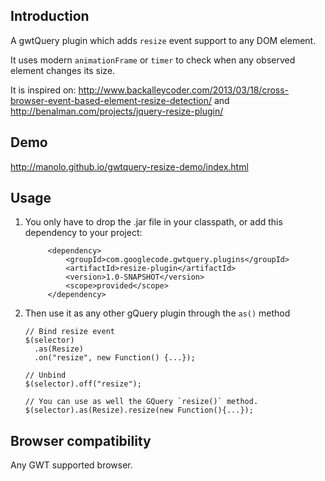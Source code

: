 

## Introduction
A gwtQuery plugin which adds `resize` event support to any DOM element.

It uses modern `animationFrame` or `timer` to check when any observed element changes its size.

It is inspired on:
http://www.backalleycoder.com/2013/03/18/cross-browser-event-based-element-resize-detection/
and
http://benalman.com/projects/jquery-resize-plugin/

## Demo

http://manolo.github.io/gwtquery-resize-demo/index.html

## Usage

1. You only have to drop the .jar file in your classpath, or add this dependency to your project:
   
   ```
        <dependency>
            <groupId>com.googlecode.gwtquery.plugins</groupId>
            <artifactId>resize-plugin</artifactId>
            <version>1.0-SNAPSHOT</version>
            <scope>provided</scope>
        </dependency>
   ```
2. Then use it as any other gQuery plugin through the `as()` method
   ```
   // Bind resize event
   $(selector)
     .as(Resize)
     .on("resize", new Function() {...});

   // Unbind
   $(selector).off("resize");

   // You can use as well the GQuery `resize()` method.
   $(selector).as(Resize).resize(new Function(){...});
   ```
## Browser compatibility

   Any GWT supported browser.
